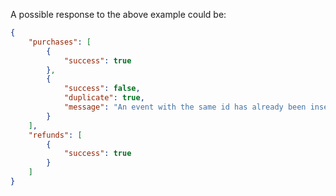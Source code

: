 A possible response to the above example could be:

```json
{
    "purchases": [
        {
            "success": true
        },
        {
            "success": false,
            "duplicate": true,
            "message": "An event with the same id has already been inserted."
        }
    ],
    "refunds": [
        {
            "success": true
        }
    ]
}
```

